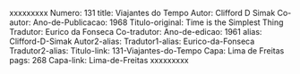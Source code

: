 xxxxxxxxx
Numero: 131
title: Viajantes do Tempo
Autor: Clifford D Simak
Co-autor: 
Ano-de-Publicacao: 1968
Titulo-original: Time is the Simplest Thing
Tradutor: Eurico da Fonseca
Co-tradutor: 
Ano-de-edicao: 1961
alias: Clifford-D-Simak
Autor2-alias: 
Tradutor1-alias: Eurico-da-Fonseca
Tradutor2-alias: 
Titulo-link: 131-Viajantes-do-Tempo
Capa: Lima de Freitas
pags: 268
Capa-link: Lima-de-Freitas
xxxxxxxxx